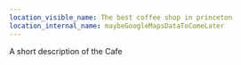 ```yaml
---
location_visible_name: The best coffee shop in princeton
location_internal_name: maybeGoogleMapsDataToComeLater
---
```


A short description of the Cafe
